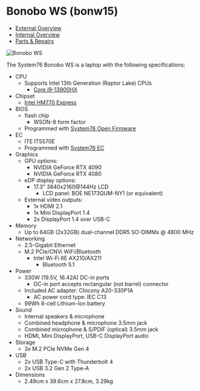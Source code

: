# Bonobo WS (bonw15)

- [External Overview](./external-overview.md)
- [Internal Overview](./internal-overview.md)
- [Parts & Repairs](./repairs.md)

![Bonobo WS](./img/bonw15.webp)

The System76 Bonobo WS is a laptop with the following specifications:

- CPU
    - Supports Intel 13th Generation (Raptor Lake) CPUs
        - [Core i9-13900HX](https://ark.intel.com/content/www/us/en/ark/products/232171/intel-core-i913900hx-processor-36m-cache-up-to-5-40-ghz.html)
- Chipset
    - [Intel HM770 Express](https://www.intel.com/content/www/us/en/products/sku/232478/intel-hm770-chipset/specifications.html) <!-- Not yet listed on ARK -->
- BIOS
    -  flash chip
        - WSON-8 form factor
    - Programmed with [System76 Open Firmware](https://github.com/system76/firmware-open)
- EC
    - ITE IT5570E
    - Programmed with [System76 EC](https://github.com/system76/ec)
- Graphics
    - GPU options:
        - NVIDIA GeForce RTX 4090
        - NVIDIA GeForce RTX 4080
    - eDP display options:
        - 17.3" 3840x2160@144Hz LCD
            - LCD panel: BOE NE173QUM-NY1 (or equivalent)
    - External video outputs:
        - 1x HDMI 2.1
        - 1x Mini DisplayPort 1.4
        - 2x DisplayPort 1.4 over USB-C
- Memory
    - Up to 64GB (2x32GB) dual-channel DDR5 SO-DIMMs @ 4800 MHz
- Networking
    - 2.5-Gigabit Ethernet
    - M.2 PCIe/CNVi WiFi/Bluetooth
        - Intel Wi-Fi 6E AX210/AX211
            - Bluetooth 5.1
- Power
    - 330W (19.5V, 16.42A) DC-in ports
        - DC-in port accepts rectangular (not barrel) connector
    - Included AC adapter: Chicony A20-330P1A
        - AC power cord type: IEC C13
    - 99Wh 8-cell Lithium-Ion battery
- Sound
    - Internal speakers & microphone
    - Combined headphone & microphone 3.5mm jack
    - Combined microphone & S/PDIF (optical) 3.5mm jack
    - HDMI, Mini DisplayPort, USB-C DisplayPort audio
- Storage
    - 3x M.2 PCIe NVMe Gen 4
- USB
    - 2x USB Type-C with Thunderbolt 4
    - 2x USB 3.2 Gen 2 Type-A
- Dimensions
    - 2.49cm x 39.6cm x 27.8cm, 3.29kg
